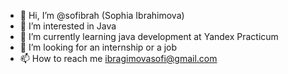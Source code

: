 - 👋 Hi, I’m @sofibrah (Sophia Ibrahimova)
- 👀 I’m interested in Java
- 🌱 I’m currently learning java development at Yandex Practicum
- 💞️ I’m looking for an internship or a job
- 📫 How to reach me ibragimovasofi@gmail.com

<!---
sofibrah/sofibrah is a ✨ special ✨ repository because its `README.md` (this file) appears on your GitHub profile.
You can click the Preview link to take a look at your changes.
--->

